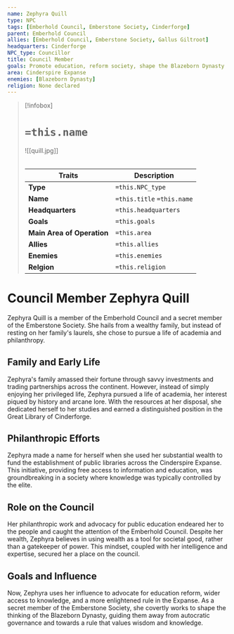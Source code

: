 ```yaml
---
name: Zephyra Quill
type: NPC
tags: [Emberhold Council, Emberstone Society, Cinderforge]
parent: Emberhold Council
allies: [Emberhold Council, Emberstone Society, Gallus Giltroot]
headquarters: Cinderforge
NPC_type: Councillor
title: Council Member
goals: Promote education, reform society, shape the Blazeborn Dynasty
area: Cinderspire Expanse
enemies: [Blazeborn Dynasty]
religion: None declared
---
```

> [!infobox]
> # `=this.name`
> ![[quill.jpg]]
> ######
> | Traits         | Description                                                                                                                           |
> | -------------- | ------------------------------------------------------------------------------------------------------------------------------------- |
> | **Type** | `=this.NPC_type` |
> | **Name** | `=this.title` `=this.name` |
> | **Headquarters** | `=this.headquarters` |
> | **Goals** | `=this.goals` |
> | **Main Area of Operation** | `=this.area` |
> | **Allies** | `=this.allies` |
> | **Enemies** | `=this.enemies` |
> | **Relgion** | `=this.religion`|
# Council Member Zephyra Quill

Zephyra Quill is a member of the Emberhold Council and a secret member of the Emberstone Society. She hails from a wealthy family, but instead of resting on her family's laurels, she chose to pursue a life of academia and philanthropy.

## Family and Early Life

Zephyra's family amassed their fortune through savvy investments and trading partnerships across the continent. However, instead of simply enjoying her privileged life, Zephyra pursued a life of academia, her interest piqued by history and arcane lore. With the resources at her disposal, she dedicated herself to her studies and earned a distinguished position in the Great Library of Cinderforge.

## Philanthropic Efforts

Zephyra made a name for herself when she used her substantial wealth to fund the establishment of public libraries across the Cinderspire Expanse. This initiative, providing free access to information and education, was groundbreaking in a society where knowledge was typically controlled by the elite.

## Role on the Council

Her philanthropic work and advocacy for public education endeared her to the people and caught the attention of the Emberhold Council. Despite her wealth, Zephyra believes in using wealth as a tool for societal good, rather than a gatekeeper of power. This mindset, coupled with her intelligence and expertise, secured her a place on the council. 

## Goals and Influence

Now, Zephyra uses her influence to advocate for education reform, wider access to knowledge, and a more enlightened rule in the Expanse. As a secret member of the Emberstone Society, she covertly works to shape the thinking of the Blazeborn Dynasty, guiding them away from autocratic governance and towards a rule that values wisdom and knowledge.

